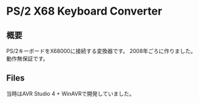 # PS/2 X68 Keyboard Converter
## 概要
PS/2キーボードをX68000に接続する変換器です。
2008年ごろに作りました。動作無保証です。

## Files
当時はAVR Studio 4 + WinAVRで開発していました。

